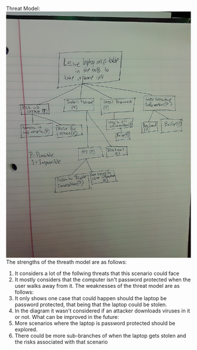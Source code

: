 Threat Model: \
![Model](https://github.com/Rania-ME/csci-476-594-spring2021-private/blob/main/lab01/threat_model.jpg) \
The strengths of the threath model are as follows: 
1) It considers a lot of the follwing threats that this scenario could face 
2) It mostly considers that the computer isn't password protected when the user walks away from it. 
The weaknesses of the threat model are as follows: 
1) It only shows one case that could happen should the laptop be password protected, that being that the laptop could be stolen. 
2) In the diagram it wasn't considered if an attacker downloads viruses in it or not. 
What can be improved in the future: 
1) More scenarios where the laptop is password protected should be explored. 
2) There could be more sub-branches of when the laptop gets stolen and the risks associated with that scenario

